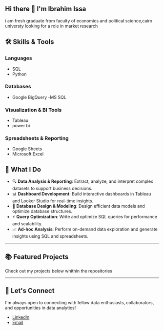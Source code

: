 ## Hi there 👋 I'm Ibrahim Issa 
i am fresh graduate from faculty of economics and political science,cairo universty looking for a role in market research 

## 🛠️ Skills & Tools

### **Languages**
- SQL
- Python

### **Databases**
- Google BigQuery
-MS SQL

### **Visualization & BI Tools**
- Tableau
- power bi 

### **Spreadsheets & Reporting**
- Google Sheets
- Microsoft Excel

## 💼 What I Do

- 🔍 **Data Analysis & Reporting**: Extract, analyze, and interpret complex datasets to support business decisions.
- 📊 **Dashboard Development**: Build interactive dashboards in Tableau and Looker Studio for real-time insights.
- 💾 **Database Design & Modeling**: Design efficient data models and optimize database structures.
- ⚡ **Query Optimization**: Write and optimize SQL queries for performance and scalability.
- 📈 **Ad-hoc Analysis**: Perform on-demand data exploration and generate insights using SQL and spreadsheets.

---

## 📚 Featured Projects

Check out my projects below whithin the repositories

---

## 🤝 Let's Connect

I'm always open to connecting with fellow data enthusiasts, collaborators, and opportunities in data analytics!

- [LinkedIn](https://www.linkedin.com/in/ibrahim-issa-darwish/)
- [Email](mailto:ibrahimdarwish11@outlook.com)  
